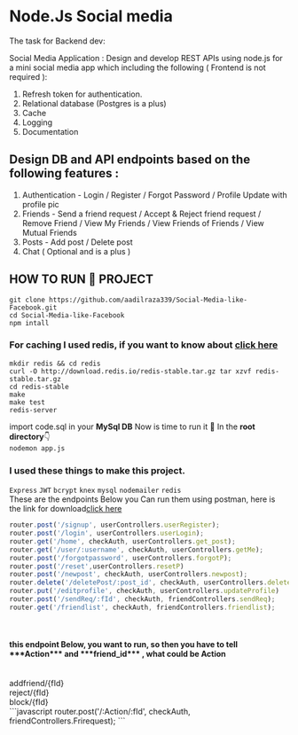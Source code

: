 # Node.Js Social media
The task for Backend dev:

Social Media Application :
Design and develop REST APIs using node.js for a mini social media app which including the following ( Frontend is not required ):
1. Refresh token for authentication.
2. Relational database (Postgres is a plus)
3. Cache
4. Logging
5. Documentation

## Design DB and API endpoints based on the following features :
1. Authentication - Login / Register / Forgot Password / Profile Update with profile pic
2. Friends - Send a friend request / Accept & Reject friend request / Remove Friend / View My Friends / View Friends of Friends / View Mutual Friends
3. Posts - Add post / Delete post
4. Chat ( Optional and is a plus )

## HOW TO **RUN** 🏃‍ PROJECT <br>
``git clone https://github.com/aadilraza339/Social-Media-like-Facebook.git``<br>
``cd Social-Media-like-Facebook``<br>
``npm intall``<br>

### <span>For caching I used redis, if you want to know about  </span><a href="https://livecodestream.dev/post/beginners-guide-to-redis-and-caching-with-nodejs/">click here</a><br>
``mkdir redis && cd redis`` <br>
``curl -O http://download.redis.io/redis-stable.tar.gz tar xzvf redis-stable.tar.gz ``<br>
``cd redis-stable``<br>
``make``<br>
``make test``<br>
``redis-server``<br>

import code.sql in your **MySql DB**
Now is time to run it 🥳 In the **root directory**👇 <br>
``nodemon app.js``
<br>
### I used these things to make this project. <br>
``Express`` ``JWT`` ``bcrypt`` ``knex`` ``mysql`` ``nodemailer`` ``redis``
 <br>
These are the endpoints Below you Can run them using postman, here is the link for download<a href="https://www.postman.com/downloads/">click here</a>
 <br>
 ```javascript
router.post('/signup', userControllers.userRegister);
router.post('/login', userControllers.userLogin);
router.get('/home', checkAuth, userControllers.get_post);
router.get('/user/:username', checkAuth, userControllers.getMe);
router.post('/forgotpassword', userControllers.forgotP);
router.post('/reset',userControllers.resetP)
router.post('/newpost', checkAuth, userControllers.newpost);
router.delete('/deletePost/:post_id', checkAuth, userControllers.deletePost)
router.put('/editprofile', checkAuth, userControllers.updateProfile)
router.post('/sendReq/:fId', checkAuth, friendControllers.sendReq);
router.get('/friendlist', checkAuth, friendControllers.friendlist);
```
 <br>
 
<h4> this endpoint Below, you want to run, so then you have to tell ***Action*** and ***friend_id*** , what could be Action</h4>  <br>
addfriend/{fId}  <br>
reject/{fId} <br>
block/{fId} 
<br>
```javascript
 router.post('/:Action/:fId', checkAuth, friendControllers.Frirequest);
```
